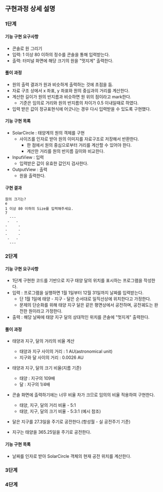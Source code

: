 ## 구현과정 상세 설명

### 1단계

#### 기능 구현 요구사항

- 콘솔로 원 그리기
- 입력: 1 이상 80 이하의 정수를 콘솔을 통해 입력받는다.
- 출력: 터미널 화면에 해당 크기의 원을 "멋지게" 출력한다.

#### 풀이 과정
- 원의 출력 결과가 원과 비슷하게 출력하는 것에 초점을 둠.
- 자료 구조 상에서 x 좌표, y 좌표와 원의 중심과의 거리를 계산한다.
- 계산한 길이가 원의 반지름과 비슷하면 원 위의 점이라고 mark한다.
  - 기준은 임의로 거리와 원의 반지름의 차이가 0.5 이내일때로 하였다.
- 입력 받은 값이 정규표현식에 어긋나는 경우 다시 입력받을 수 있도록 구현했다.

#### 기능 구현 목록
- SolarCircle : 태양계의 원의 객체를 구현
  - 사이즈를 인자로 받아 원의 이미지를 자료구조로 저장해서 반환한다.
    - 한 점에서 원의 중심으로부터 거리를 계산할 수 있어야 한다.
    - 계산한 거리를 원의 반지름 길이와 비교한다. 
- InputView : 입력
  - 입력받은 값이 유효한 값인지 검사한다.
- OutputView : 출력
  - 원을 출력한다.

#### 구현 결과
```
원의 크기는?
e
1 이상 80 이하의 Size를 입력해주세요.
7
  ---  
 -   -
-     -
-     -
-     -
 -   -
  ---  
```
### 2단계

#### 기능 구현 요구사항
- 1단계 구현한 코드를 기반으로 지구 태양 달의 위치를 표시하는 프로그램을 작성한다.
- 입력 : 프로그램을 실행하면 1월 1일부터 12월 31일까지 날짜를 입력받는다.
  - 단 1월 1일에 태양 - 지구 - 달은 순서대로 일직선상에 위치한다고 가정한다.
  - 문제의 단순화를 위해 태양 지구 달은 같은 평면상에서 공전하며, 공전궤도는 완전한 원이라고 가정한다.
- 출력 : 해당 날짜에 태양 지구 달의 상대적인 위치를 콘솔에 "멋지게" 출력한다.

#### 풀이 과정
- 태양과 지구, 달의 거리의 비율 계산
  - 태양과 지구 사이의 거리 : 1 AU(astronomical unit)
  - 지구와 달 사이의 거리 : 0.0026 AU
- 태양과 지구, 달의 크기 비율(지름 기준)
  - 태양 : 지구의 109배
  - 달 : 지구의 1/4배

- 콘솔 화면에 출력하기에는 너무 비율 차가 크므로 임의의 비율 적용하여 구현한다.
  - 태양, 지구, 달의 거리 비율 - 5:1 
  - 태양, 지구, 달의 크기 비율 - 5:3:1 (예시 참조)

- 달은 지구를 27.3일을 주기로 공전한다.(항성월 - 실 공전주기 기준)
- 지구는 태양을 365.25일을 주기로 공전한다. 

#### 기능 구현 목록
- 날짜를 인자로 받아 SolarCircle 객체의 현재 공전 위치를 계산한다.

### 3단계

### 4단계